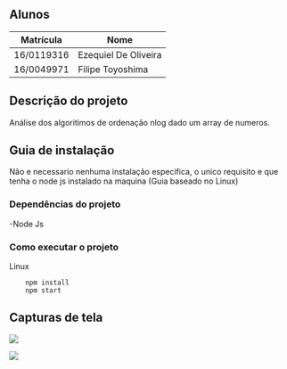 ## Alunos  
| Matrícula | Nome |  
|-----------------------|---------------------|  
| 16/0119316 | Ezequiel De Oliveira |  
| 16/0049971 | Filipe Toyoshima |  

## Descrição do projeto
Análise dos algoritimos de ordenação nlog dado um array de numeros.


## Guia de instalação
Não e necessario nenhuma instalação especifica, o unico requisito e que tenha o node js instalado na maquina (Guia baseado no Linux)


### Dependências do projeto
-Node Js

### Como executar o projeto
Linux

        npm install
        npm start


## Capturas de tela


![](https://github.com/EzequielDeOliveira/Ord_nlogn_AnalisadorDeEfici-ncia/blob/master/assets/home.png)

![](https://github.com/EzequielDeOliveira/Ord_nlogn_AnalisadorDeEfici-ncia/blob/master/assets/compare.png)
